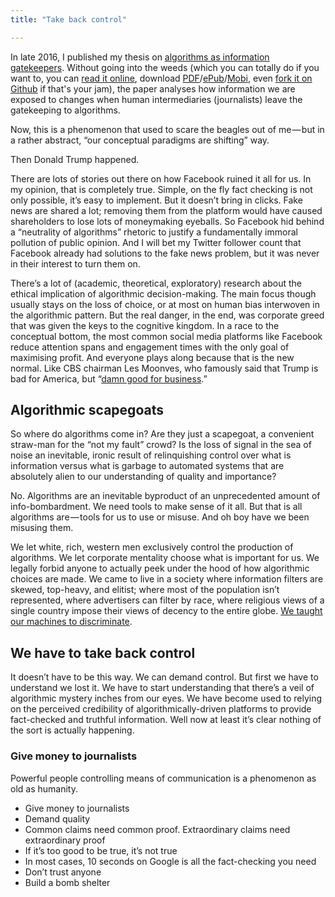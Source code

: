 ```yaml
---
title: "Take back control"

---
```


In late 2016, I published my thesis on [algorithms as information gatekeepers](https://www.gitbook.com/book/tingeber/the-new-gatekeepers/details). Without going into the weeds (which you can totally do if you want to, you can [read it online](https://tingeber.gitbooks.io/the-new-gatekeepers/content/), download [PDF](https://www.gitbook.com/download/pdf/book/tingeber/the-new-gatekeepers)/[ePub](https://www.gitbook.com/download/epub/book/tingeber/the-new-gatekeepers)/[Mobi](https://www.gitbook.com/download/mobi/book/tingeber/the-new-gatekeepers), even [fork it on Github](https://github.com/tingeber/the-new-gatekeepers) if that's your jam), the paper analyses how information we are exposed to changes when human intermediaries (journalists) leave the gatekeeping to algorithms.

Now, this is a phenomenon that used to scare the beagles out of me — but in a rather abstract, “our conceptual paradigms are shifting” way.

Then Donald Trump happened.

There are lots of stories out there on how Facebook ruined it all for us. In my opinion, that is completely true. Simple, on the fly fact checking is not only possible, it’s easy to implement. But it doesn’t bring in clicks. Fake news are shared a lot; removing them from the platform would have caused shareholders to lose lots of moneymaking eyeballs. So Facebook hid behind a “neutrality of algorithms” rhetoric to justify a fundamentally immoral pollution of public opinion. And I will bet my Twitter follower count that Facebook already had solutions to the fake news problem, but it was never in their interest to turn them on.

There’s a lot of (academic, theoretical, exploratory) research about the ethical implication of algorithmic decision-making. The main focus though usually stays on the loss of choice, or at most on human bias interwoven in the algorithmic pattern. But the real danger, in the end, was corporate greed that was given the keys to the cognitive kingdom. In a race to the conceptual bottom, the most common social media platforms like Facebook reduce attention spans and engagement times with the only goal of maximising profit. And everyone plays along because that is the new normal. Like CBS chairman Les Moonves, who famously said that Trump is bad for America, but “[damn good for business](http://fortune.com/2016/03/01/les-moonves-cbs-trump/).”

## Algorithmic scapegoats

So where do algorithms come in? Are they just a scapegoat, a convenient straw-man for the “not my fault” crowd? Is the loss of signal in the sea of noise an inevitable, ironic result of relinquishing control over what is information versus what is garbage to automated systems that are absolutely alien to our understanding of quality and importance? 

No. Algorithms are an inevitable byproduct of an unprecedented amount of info-bombardment. We need tools to make sense of it all. But that is all algorithms are — tools for us to use or misuse. And oh boy have we been misusing them.

We let white, rich, western men exclusively control the production of algorithms. We let corporate mentality choose what is important for us. We legally forbid anyone to actually peek under the hood of how algorithmic choices are made. We came to live in a society where information filters are skewed, top-heavy, and elitist; where most of the population isn’t represented, where advertisers can filter by race, where religious views of a single country impose their views of decency to the entire globe. [We taught our machines to discriminate](http://www.fordfoundation.org/ideas/equals-change-blog/posts/can-computers-be-racist-big-data-inequality-and-discrimination/).


## We have to take back control 

It doesn’t have to be this way. We can demand control. But first we have to understand we lost it. We have to start understanding that there’s a veil of algorithmic mystery inches from our eyes. We have become used to relying on the perceived credibility of algorithmically-driven platforms to provide fact-checked and truthful information. Well now at least it’s clear nothing of the sort is actually happening.

### Give money to journalists

Powerful people controlling means of communication is a phenomenon as old as humanity.

- Give money to journalists
- Demand quality
- Common claims need common proof. Extraordinary claims need extraordinary proof
- If it’s too good to be true, it’s not true
- In most cases, 10 seconds on Google is all the fact-checking you need
- Don’t trust anyone
- Build a bomb shelter
